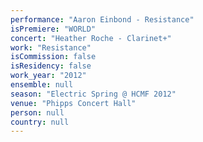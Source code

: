```yaml
---
performance: "Aaron Einbond - Resistance"
isPremiere: "WORLD"
concert: "Heather Roche - Clarinet+"
work: "Resistance"
isCommission: false
isResidency: false
work_year: "2012"
ensemble: null
season: "Electric Spring @ HCMF 2012"
venue: "Phipps Concert Hall"
person: null
country: null
---
```


